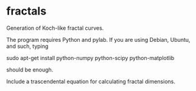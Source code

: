 fractals
========

Generation of Koch-like fractal curves.

The program requires Python and pylab. If you are using Debian, Ubuntu, and such, typing

sudo apt-get install python-numpy python-scipy python-matplotlib

should be enough.

Include a trascendental equation for calculating fractal dimensions.

